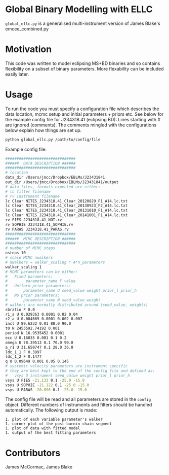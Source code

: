 # Global Binary Modelling with ELLC

```global_ellc.py``` is a generalised multi-instrument version of James Blake's emcee_combined.py

# Motivation

This code was written to model eclipsing MS+BD binaries and so contains
flexibility on a subset of binary parameters. More flexability can be
included easily later.

# Usage

To run the code you must specify a configuration file which describes the
data location, mcmc setup and initial parameters + priors etc. See below
for the example config file for J234318.41 (eclipsing BD):
Lines starting with # are ignored (comments). The comments mingled with
the configurations below explain how things are set up.

```sh
python global_ellc.py /path/to/config/file
```

Example config file:

```sh
###############################
######  DATA DESCRIPTION ######
###############################
# location
data_dir /Users/jmcc/Dropbox/EBLMs/J23431841
out_dir /Users/jmcc/Dropbox/EBLMs/J23431841/output
# data files, formats expected are either:
# lc filter filename
# rv instrument filename
lc Clear NITES_J234318.41_Clear_20120829_F1_A14.lc.txt
lc Clear NITES_J234318.41_Clear_20130923_F2_A14.lc.txt
lc Clear NITES_J234318.41_Clear_20131010_F1_A14.lc.txt
lc Clear NITES_J234318.41_Clear_20141001_F1_A14.lc.txt
rv FIES J234318.41_NOT.rv
rv SOPHIE J234318.41_SOPHIE.rv
rv PARAS J234318.41_PARAS.rv
###############################
######  MCMC DESCRIPTION ######
###############################
# number of MCMC steps
nsteps 10
# scale MCMC nwalkers
# nwalkers = walker_scaling * 4*n_parameters
walker_scaling 1
# MCMC parameters can be either:
#   Fixed parameters:
#        parameter_name F value
#   Uniform prior parameters:
#       parameter_name U seed_value weight prior_l prior_h
#   No prior parameters:
#       parameter_name N seed_value weight
# walkers are normally distributed around (seed_value, weights)
sbratio F 0.0
r1_a U 0.029363 0.0001 0.02 0.04
r2_a U 0.004665 0.0001 0.002 0.007
incl U 89.6232 0.01 88.0 90.0
t0 N 2453592.74192 0.001
period N 16.9535452 0.0001
ecc U 0.16035 0.001 0.1 0.2
omega U 78.39513 0.1 70.0 90.0
a_r1 U 31.650747 0.1 28.0 36.0
ldc_1_1 F 0.3897
ldc_1_2 F 0.1477
q U 0.09649 0.001 0.05 0.145
# systemic velocity parameters are instrument specific
# they are best kept to the end of the config file and defined as:
#   vsys U instrument seed_value weight prior_l prior_h
vsys U FIES -21.133 0.1 -25.0 -15.0
vsys U SOPHIE -21.122 0.1 -25.0 -15.0
vsys U PARAS -20.896 0.1 -25.0 -15.0
```

The config file will be read and all parameters are stored in the
```config``` object. Different numbers of instruments and filters
should be handled automatically.
The following output is made:

    1. plot of each variable parameter's walker
    1. corner plot of the post-burnin chain segment
    1. plot of data with fitted model
    1. output of the best fitting parameters

# Contributors

James McCormac, James Blake

